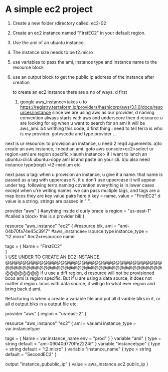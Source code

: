 # A simple ec2 project
1) Create a new folder /directory called: ec2-02
2) Create an ec2 instance named "FirstEC2" in your default region.
3) Use the ami of an ubuntu instance.
4) The instance size needs to be t2.micro
5) use variables to pass the ami, instance type and instance name to the resource block
6) use an output block to get the public ip address of the instance after creation

   to create an ec2 instance there are a no of ways. d first
   1) google aws_instance>takes u to  https://registry.terraform.io/providers/hashicorp/aws/3.1.0/docs/resources/instance
   since we are using aws as our provider, d naming convention always starts with aws and underscore then d resource u are looking for eg when u want to search for an ami it will be aws_ami.
b4 writhing this code,
d first thing i need to tell terra is who is my provider.
gotvscode and type provider ...

next is ur resource:
to provision an instance, u need 2 reqd aguements:
a)to create an aws instance, i need an ami. goto aws console>ec2>select ur region=ami are region
specific,>launh instance> if i want to lanch an ubuntu>click ubuntu>copy ami id and paste on your cli.
b)u also need instance type(reqd) =t2-medium etc

next pass a tag: when u provision an instance, u give it a name. that name is passed as a tag
with uppercase N. it u don't use uppercase it will appear under tag.
following terra naming covention everything is in lower cases except when u're writing names. 
we can pass multiple tags, and tags are a map bcos they are key value pairs
here d key = name, value = "FirstEC2"   d value is a string. strings are passed in " ".

provider "aws" {  #anything inside d curly brace is 
   region = "us-east-1"   #called a block- this is a provider blk
}
   
resource "aws_instance" "ec2" {  #resource blk, 
  ami = "ami-04b70fa74e45c3917"  #aws_instancee=rsource type
  instance_type = "t2.micro"     #ec2=resourcce name
  
                        
   tags = {
    Name = "FirstEC2"  
    }                   
}
USE UNDER TO CREATE AN EC2 INSTANCE.
@@@@@@@@@@@@@@@@@@@@@@@@@@@@@@@@@@@@@@@@@@@@@@@@@@@@@@@@@@@@@@@@@@@@@@@@@@@@@@@@@@
if u use a diff region, d resource will not be provisioned bcos ami is region specific.
But if u are using a data source, it does not matter d region. bcos with data source, it 
will go to what ever region and bring back d ami.

Refactoring is when u create a variable file and put all d varible blks in it, or all 
d output blks in a output file etc.



provider "aws" {
  region = "us-east-2"
}

resource "aws_instance" "ec2" {
  ami           = var.ami
  instance_type = var.instancetype

  tags = {
    Name = var.instance_name
    env  = "prod"
  }
}
variable "ami" {
  type        = string
  default     = "ami-09040d770ffe2224f"
}
variable "instancetype" {
  type    = string
  default = "t2.micro"
}
variable "instance_name" {
  type    = string
  default = "SecondEC2"
}


output "instance_pubublic_ip" {
  value = aws_instance.ec2.public_ip
}



